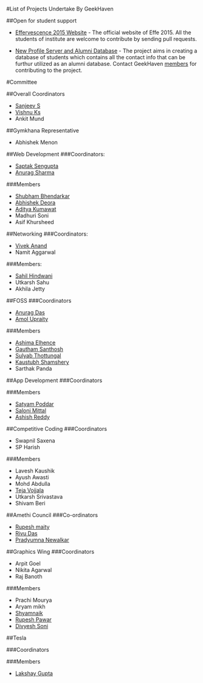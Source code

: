 #List of  Projects Undertake By GeekHaven

##Open for student support 
* [Effervescence 2015 Website](https://github.com/GeekHaven/Effervescence-2015) -  The official website of Effe 2015. All the students of institute are welcome to contribute by sending pull requests. 

* [New Profile Server and Alumni Database]() - The project aims in creating a database of students which contains all the contact info that can be furthur utilized as an alumni database. Contact GeekHaven [members](#committee) for contributing to the project. 

#Committee

##Overall Coordinators
* [Sanjeev S](https://github.com/ddemented)
* [Vishnu Ks](http://github.com/hackerkid)
* Ankit Mund

##Gymkhana Representative
* Abhishek Menon

##Web Development
###Coordinators:
* [Saptak Sengupta](https://www.github.com/SaptakS)
* [Anurag Sharma](https://www.github.com/anurageldorado)

###Members
* [Shubham Bhendarkar](http://github.com/codebhendi)
* [Abhishek Deora](http://github.com/adeora7)
* [Aditya Kumawat](http://github.com/aditya19496)
* Madhuri Soni
* Asif Khursheed

##Networking
###Coordinators:
* [Vivek Anand](https://github.com/vivekanand1101)
* Namit Aggarwal

###Members:
* [Sahil Hindwani](https://github.com/sahilhindwani)
* Utkarsh Sahu
* Akhila Jetty

##FOSS
###Coordinators
* [Anurag Das](https://github.com/shadowwalkers)
* [Amol Upraity](https://github.com/vampcoder)

###Members
* [Ashima Elhence](https://github.com/elhenceashima)
* [Gautham Santhosh](https://github.com/gauthamzz)
* [Sulyab Thottungal](https://github.com/sulyabtv)
* [Kaustubh Shamshery](https://github.com/KaustubhShamshery) 
* Sarthak Panda

##App Development
###Coordinators

###Members
* [Satyam Poddar](https://github.com/flare505) 
* [Saloni Mittal](https://github.com/smittal10)
* [Ashish Reddy](https://github.com/ashdraxler)

##Competitive Coding
###Coordinators
* Swapnil Saxena
* SP Harish

###Members
* Lavesh Kaushik
* Ayush Awasti
* Mohd Abdulla
* [Teja Vojjala](https://github.com/iit2014086)
* Utkarsh Srivastava
* Shivam Beri

##Amethi Council
###Co-ordinators
* [Rupesh maity](https://www.github.com/deathsurgeon)
* [Rivu Das](https://github.com/rivudas)
* [Pradyumna Newalkar](https://github.com/pradyumna1)


##Graphics Wing
###Coordinators
* Arpit Goel
* Nikita Agarwal
* Raj Banoth

###Members

 * Prachi Mourya
 * Aryam mikh
 *  [Shyamnaik](https://www.github.com/Shyamnaik)
 *   [Rupesh Pawar](https://www.github.com/rupeshpawar007)
 *   [Divyesh Soni](https://www.github.com/divyesh010)


##Tesla

###Coordinators

###Members
* [Lakshay Gupta](https://www.github.com/lakshaygupta1302)
